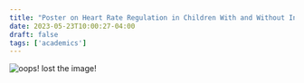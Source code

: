 ```yaml
---
title: "Poster on Heart Rate Regulation in Children With and Without Internalizing Disorders"
date: 2023-05-23T10:00:27-04:00
draft: false
tags: ['academics']
---
```

![oops! lost the image!](/images/ura-poster.jpg)







